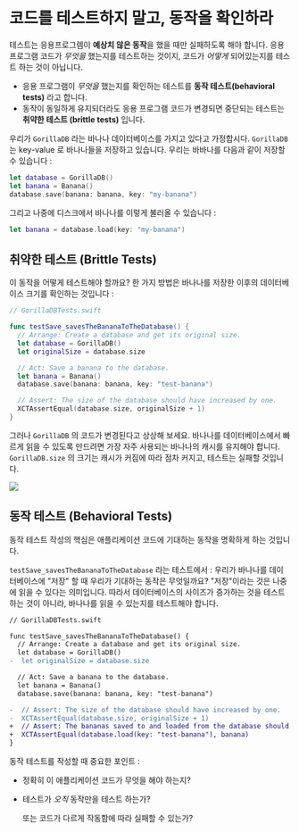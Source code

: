 # 코드를 테스트하지 말고, 동작을 확인하라

테스트는 응용프로그렘이 **예상치 않은 동작**을 했을 때만 실패하도록 해야 합니다.
응용 프로그램 코드가 *무엇을* 했는지를 테스트하는 것이지, 코드가  *어떻게* 되어있는지를 테스트 하는 것이 아닙니다.

- 응용 프로그램이 *무엇을* 했는지를 확인하는 테스트를 **동작 테스트(behavioral tests)** 라고 합니다.
- 동작이 동일하게 유지되더라도 응용 프로그램 코드가 변경되면 중단되는 테스트는 **취약한 테스트 (brittle tests)** 입니다.

우리가 `GorillaDB` 라는 바나나 데이터베이스를 가지고 있다고 가정합시다.
`GorillaDB` 는 key-value 로 바나나들을 저장하고 있습니다. 우리는 바바나를 다음과 같이 저장할 수 있습니다 :

```swift
let database = GorillaDB()
let banana = Banana()
database.save(banana: banana, key: "my-banana")
```

그리고 나중에 디스크에서 바나나를 이렇게 불러올 수 있습니다 :

```swift
let banana = database.load(key: "my-banana")
```

## 취약한 테스트 (Brittle Tests)

이 동작을 어떻게 테스트해야 할까요? 한 가지 방법은 바나나를 저장한 이후의 데이터베이스 크기를 확인하는 것입니다 :

```swift
// GorillaDBTests.swift

func testSave_savesTheBananaToTheDatabase() {
  // Arrange: Create a database and get its original size.
  let database = GorillaDB()
  let originalSize = database.size

  // Act: Save a banana to the database.
  let banana = Banana()
  database.save(banana: banana, key: "test-banana")

  // Assert: The size of the database should have increased by one.
  XCTAssertEqual(database.size, originalSize + 1)
}
```


그러나 `GorillaDB` 의 코드가 변경된다고 상상해 보세요. 바나나를 데이터베이스에서 빠르게 읽을 수 있도록 만드려면 가장 자주 사용되는 바나나의 캐시를 유지해야 합니다. `GorillaDB.size` 의 크기는 캐시가 커짐에 따라 점차 커지고, 테스트는 실패할 것입니다.

![](https://raw.githubusercontent.com/Quick/Assets/master/Screenshots/Screenshot_database_size_fail.png)

## 동작 테스트 (Behavioral Tests)

동작 테스트 작성의 핵심은 애플리케이션 코드에 기대하는 동작을 명확하게 하는 것입니다.

`testSave_savesTheBananaToTheDatabase` 라는 테스트에서 : 우리가 바나나를 데이터베이스에 "저장" 할 때 우리가 기대하는 동작은 무엇일까요? "저장"이라는 것은 나중에 읽을 수 있다는 의미입니다. 따라서 데이터베이스의 사이즈가 증가하는 것을 테스트 하는 것이 아니라, 바나나를 읽을 수 있는지를 테스트해야 합니다.

```diff
// GorillaDBTests.swift

func testSave_savesTheBananaToTheDatabase() {
  // Arrange: Create a database and get its original size.
  let database = GorillaDB()
-  let originalSize = database.size

  // Act: Save a banana to the database.
  let banana = Banana()
  database.save(banana: banana, key: "test-banana")

-  // Assert: The size of the database should have increased by one.
-  XCTAssertEqual(database.size, originalSize + 1)
+  // Assert: The bananas saved to and loaded from the database should be the same.
+  XCTAssertEqual(database.load(key: "test-banana"), banana)
}
```

동작 테스트를 작성할 때 중요한 포인트 :

- 정확히 이 애플리케이션 코드가 무엇을 해야 하는지?

- 테스트가 *오직*  동작만을 테스트 하는가?

  또는 코드가 다르게 작동함에 따라 실패할 수 있는가?

